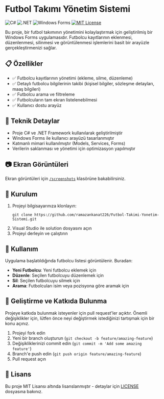 # Futbol Takımı Yönetim Sistemi

![C#](https://img.shields.io/badge/C%23-239120?style=for-the-badge&logo=c-sharp&logoColor=white)
![.NET](https://img.shields.io/badge/.NET-5C2D91?style=for-the-badge&logo=.net&logoColor=white)
![Windows Forms](https://img.shields.io/badge/Windows%20Forms-0078D6?style=for-the-badge&logo=windows&logoColor=white)
[![MIT License](https://img.shields.io/badge/License-MIT-green.svg)](https://choosealicense.com/licenses/mit/)

Bu proje, bir futbol takımının yönetimini kolaylaştırmak için geliştirilmiş bir Windows Forms uygulamasıdır. Futbolcu kayıtlarının eklenmesi, düzenlenmesi, silinmesi ve görüntülenmesi işlemlerini basit bir arayüzle gerçekleştirmenizi sağlar.

## 📋 Özellikler

- ✅ Futbolcu kayıtlarının yönetimi (ekleme, silme, düzenleme)
- ✅ Detaylı futbolcu bilgilerinin takibi (kişisel bilgiler, sözleşme detayları, maaş bilgileri)
- ✅ Futbolcu arama ve filtreleme
- ✅ Futbolcuların tam ekran listelenebilmesi
- ✅ Kullanıcı dostu arayüz

## 🔧 Teknik Detaylar

- Proje C# ve .NET Framework kullanılarak geliştirilmiştir
- Windows Forms ile kullanıcı arayüzü tasarlanmıştır
- Katmanlı mimari kullanılmıştır (Models, Services, Forms)
- Verilerin saklanması ve yönetimi için optimizasyon yapılmıştır

## 📷 Ekran Görüntüleri

Ekran görüntüleri için [`/screenshots`](/screenshots) klasörüne bakabilirsiniz.

## 🚀 Kurulum

1. Projeyi bilgisayarınıza klonlayın:
   ```
   git clone https://github.com/ramazankanat226/Futbol-Takimi-Yonetim-Sistemi.git
   ```
2. Visual Studio ile solution dosyasını açın
3. Projeyi derleyin ve çalıştırın

## 📝 Kullanım

Uygulama başlatıldığında futbolcu listesi görüntülenir. Buradan:
- **Yeni Futbolcu**: Yeni futbolcu eklemek için
- **Düzenle**: Seçilen futbolcuyu düzenlemek için
- **Sil**: Seçilen futbolcuyu silmek için
- **Arama**: Futbolcuları isim veya pozisyona göre aramak için

## 🤝 Geliştirme ve Katkıda Bulunma

Projeye katkıda bulunmak isteyenler için pull request'ler açıktır. Önemli değişiklikler için, lütfen önce neyi değiştirmek istediğinizi tartışmak için bir konu açınız.

1. Projeyi fork edin
2. Yeni bir branch oluşturun (`git checkout -b feature/amazing-feature`)
3. Değişikliklerinizi commit edin (`git commit -m 'Add some amazing feature'`)
4. Branch'e push edin (`git push origin feature/amazing-feature`)
5. Pull request açın

## 📄 Lisans

Bu proje MIT Lisansı altında lisanslanmıştır - detaylar için [LICENSE](LICENSE) dosyasına bakınız. 